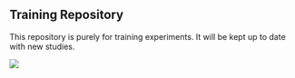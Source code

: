 ## Training Repository
This repository is purely for training experiments. It will be kept up to date with new studies.

![](https://images.squarespace-cdn.com/content/521837e4e4b0576a596681c6/90f7a2c6-72fa-45fa-a4e6-ed78215ea75c/logo+2021.jpg?format=1000w&content-type=image%2Fjpeg)
